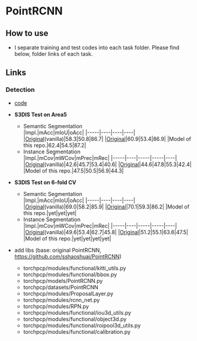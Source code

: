 # PointRCNN
## How to use
- I separate training and test codes into each task folder. Please find below, folder links of each task.

## Links
### Detection
- [code](./Detection/README.md)
- **S3DIS Test on Area5**
  - Semantic Segmentation   
    |Impl.|mAcc|mIoU|oAcc|
    |-----|----|----|----|
    |[Original](https://github.com/WXinlong/ASIS)(vanilla)|58.3|50.8|86.7|
    |[Original](https://github.com/WXinlong/ASIS)|60.9|53.4|86.9|
    |Model of this repo.|62.4|54.5|87.2|
  - Instance Segmentation  
    |Impl.|mCov|mWCov|mPrec|mRec|
    |-----|----|-----|-----|----|
    |[Original](https://github.com/WXinlong/ASIS)(vanilla)|42.6|45.7|53.4|40.6|
    |[Original](https://github.com/WXinlong/ASIS)|44.6|47.8|55.3|42.4|
    |Model of this repo.|47.5|50.5|56.9|44.3|
- **S3DIS Test on 6-fold CV**
  - Semantic Segmentation   
    |Impl.|mAcc|mIoU|oAcc|
    |-----|----|----|----|
    |[Original](https://github.com/WXinlong/ASIS)(vanilla)|69.0|58.2|85.9|
    |[Original](https://github.com/WXinlong/ASIS)|70.1|59.3|86.2|
    |Model of this repo.|yet|yet|yet|
  - Instance Segmentation  
    |Impl.|mCov|mWCov|mPrec|mRec|
    |-----|----|-----|-----|----|
    |[Original](https://github.com/WXinlong/ASIS)(vanilla)|49.6|53.4|62.7|45.8|
    |[Original](https://github.com/WXinlong/ASIS)|51.2|55.1|63.6|47.5|
    |Model of this repo.|yet|yet|yet|yet|

- add libs (base: original PointRCNN, https://github.com/sshaoshuai/PointRCNN)
  - torchpcp/modules/functional/kitti_utils.py
  - torchpcp/modules/functional/bbox.py
  - torchpcp/models/PointRCNN.py
  - torchpcp/datasets/PointRCNN
  - torchpcp/modules/ProposalLayer.py
  - torchpcp/modules/rcnn_net.py
  - torchpcp/modules/RPN.py
  - torchpcp/modules/functional/iou3d_utils.py
  - torchpcp/modules/functional/object3d.py
  - torchpcp/modules/functional/roipool3d_utils.py
  - torchpcp/modules/functional/calibration.py



